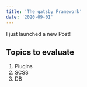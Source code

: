 ```yaml
---
title: 'The gatsby Framework'
date: '2020-09-01'
---
```


I just launched a new Post!

## Topics to evaluate

1. Plugins
2. SCSS
3. DB
